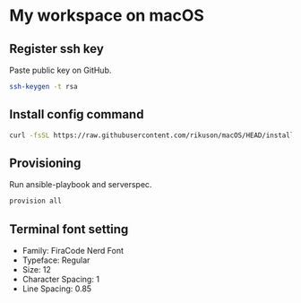# My workspace on macOS

## Register ssh key

Paste public key on GitHub.

```bash
ssh-keygen -t rsa
```

## Install config command

```bash
curl -fsSL https://raw.githubusercontent.com/rikuson/macOS/HEAD/install.sh | WORKSPACE_REPOSITORY_URL=git@github.com:rikuson/macOS.git && zsh -
```

## Provisioning

Run ansible-playbook and serverspec.

```bash
provision all
```

## Terminal font setting

- Family: FiraCode Nerd Font
- Typeface: Regular
- Size: 12
- Character Spacing: 1
- Line Spacing: 0.85
